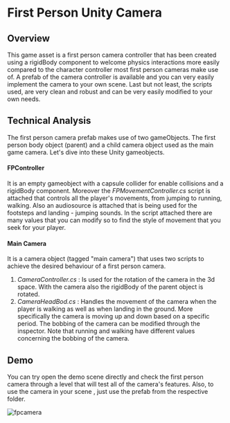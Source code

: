 # First Person Unity Camera

## Overview
This game asset is a first person camera controller that has been created using a rigidBody component to welcome physics interactions more easily compared to the character controller most first person cameras make use of. A prefab of the camera controller is available and you can very easily implement the camera to your own scene. Last but not least, the scripts used, are very clean and robust and can be very easily modified to your own needs.

## Technical Analysis
The first person camera prefab makes use of two gameObjects. The first person body object (parent) and a child camera object used as the main game camera. Let's dive into these Unity gameobjects.

#### FPController
It is an empty gameobject with a capsule collider for enable collisions and a rigidBody component. Moreover the _FPMovementController.cs_ script is attached that controls all the player's movements, from jumping to running, walking. Also an audiosource is attached that is being used for the footsteps and landing - jumping sounds.
In the script attached there are many values that you can modify so to find the style of movement that you seek for your player.


#### Main Camera
It is a camera object (tagged "main camera") that uses two scripts to achieve the desired behaviour of a first person camera.
1. _CameraController.cs_ : Is used for the rotation of the camera in the 3d space. With the camera also the rigidBody of the parent object is rotated.
2. _CameraHeadBod.cs_ : Handles the movement of the camera when the player is walking as well as when landing in the ground. More specifically the camera is moving up and down based on a specific period. The bobbing of the camera can be modified through the inspector. Note that running and walking have different values concerning the bobbing of the camera.


## Demo
You can try open the demo scene directly and check the first person camera through a level that will test all of the camera's features. Also, to use the camera in your scene , just use the prefab from the respective folder.

![fpcamera](https://user-images.githubusercontent.com/15057375/43147725-5aaebe48-8f6c-11e8-8213-bf61708ec883.gif)



